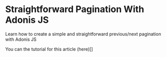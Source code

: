 # Straightforward Pagination With Adonis JS

Learn how to create a simple and straightforward previous/next pagination with Adonis JS

You can the tutorial for this article (here)[]
